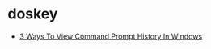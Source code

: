 # doskey


- [3 Ways To View Command Prompt History In Windows](https://www.itechtics.com/view-command-prompt-history-windows/)


